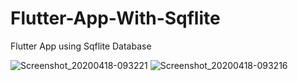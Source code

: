 # Flutter-App-With-Sqflite
Flutter App using Sqflite Database

![Screenshot_20200418-093221](https://user-images.githubusercontent.com/51407211/79627697-089f8a80-8158-11ea-8851-74f940de0ef5.png) ![Screenshot_20200418-093216](https://user-images.githubusercontent.com/51407211/79627745-924f5800-8158-11ea-8f3e-7a35129c123e.png)
 
